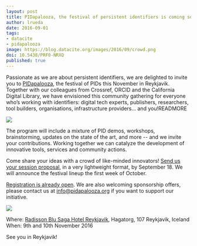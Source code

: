 ```yaml
---
layout: post
title: PIDapalooza, the festival of persistent identifiers is coming soon!
author: lrueda
date: 2016-09-01
tags:
- datacite
- pidapalooza
image: https://blog.datacite.org/images/2016/09/crowd.png
doi: 10.5438/PRF0-NRXQ
published: true
---
```

Passionate as we are about persistent identifiers, we are delighted to invite you to [PIDapalooza](http://pidapalooza.org), the festival of PIDs this November in Reykjavik. Together with our colleagues from Crossref, ORCID and the California Digital Library, we have envisioned this community gathering for everyone who’s working with identifiers: digital tech experts, publishers, researchers, tool builders, organisations, infrastructure providers… and you!READMORE

![](/images/2016/09/crowd.png)

The program will include a mixture of PID demos, workshops, brainstorming, updates on the state of the art, and more -- and we invite your contributions. Working together we can catalyze the development of innovative tools, services and community actions.

Come share your ideas with a crowd of like-minded innovators! [Send us your session proposal](https://docs.google.com/forms/d/e/1FAIpQLSej7YKQVCPTTCo8zeIS-ODjtsb5SIS299uZZBo8ZN6yD0WI5Q/viewform?c=0&w=1&usp=send_form), in a very lightweight format, by September 18. We will announce the festival lineup the first week of October.

[Registration is already open](http://pidapalooza.eventbrite.com). We are also welcoming sponsorship offers, please contact us at [info@pidapalooza.org](mailto:info@pidapalooza.org) if you want to support our initiative.

![](/images/2016/09/pidapalooza.png)

Where: [Radisson Blu Saga Hotel Reykjavik](https://www.radissonblu.com/en/sagahotel-reykjavikhttp://pidapalooza.eventbrite.com), Hagatorg, 107 Reykjavik, Iceland
When: 9th and 10th November 2016

See you in Reykjavik!
